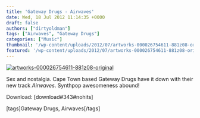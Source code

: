 ```yaml
---
title: 'Gateway Drugs - Airwaves'
date: Wed, 18 Jul 2012 11:14:35 +0000
draft: false
authors: ["dirtyoldman"]
tags: ["Airwaves", "Gateway Drugs"]
categories: ["Music"]
thumbnail: '/wp-content/uploads/2012/07/artworks-000026754611-881z08-original-150x150.jpg'
featured: '/wp-content/uploads/2012/07/artworks-000026754611-881z08-original-304x190.jpg'
---
```


[![](/wp-content/uploads/2012/07/artworks-000026754611-881z08-original-e1342439077508.jpg "artworks-000026754611-881z08-original")](/2012/07/18/gateway-drugs-airwaves/artworks-000026754611-881z08-original/)

Sex and nostalgia. Cape Town based Gateway Drugs have it down with their new track _Airwaves_. Synthpop awesomeness abound!

Download: \[download#343#nohits\]

\[tags\]Gateway Drugs, Airwaves\[/tags\]